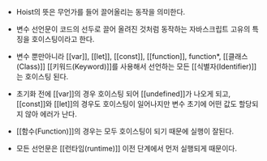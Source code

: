 - Hoist의 뜻은 무언가를 들어 끌어올리는 동작을 의미한다.
- 변수 선언문이 코드의 선두로 끌어 올려진 것처럼 동작하는 자바스크립트 고유의 특징을 호이스팅이라고 한다.

- 변수 뿐만아니라 [[var]], [[let]], [[const]], [[function]], function*, [[클래스(Class)]] [[키워드(Keyword)]]를 사용해서 선언하는 모든 [[식별자(Identifier)]]는 호이스팅 된다.

- 초기화 전에 [[var]]의 경우 호이스팅 되어 [[undefined]]가 나오게 되고, [[const]]와 [[let]]의 경우도 호이스팅이 일어나지만 변수 초기에 어떤 값도 할당되지 않아 에러가 난다.

- [[함수(Function)]]의 경우는 모두 호이스팅이 되기 때문에 실행이 잘된다.

- 모든 선언문은 [[런타임(runtime)]] 이전 단계에서 먼저 실행되게 때문이다.